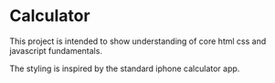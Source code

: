 # Calculator

This project is intended to show understanding of core html css and javascript fundamentals. 

The styling is inspired by the standard iphone calculator app. 